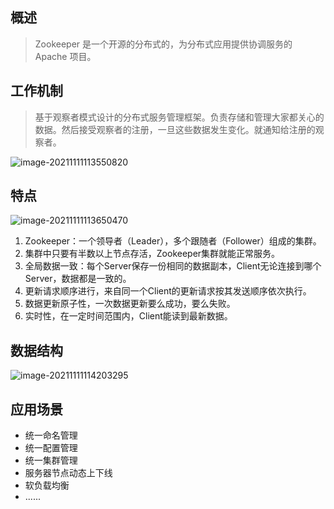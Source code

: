 ## 概述

>  Zookeeper 是一个开源的分布式的，为分布式应用提供协调服务的 Apache 项目。

## 工作机制

> 基于观察者模式设计的分布式服务管理框架。负责存储和管理大家都关心的数据。然后接受观察者的注册，一旦这些数据发生变化。就通知给注册的观察者。

![image-20211111113550820](https://images-1301128659.cos.ap-beijing.myqcloud.com/image-20211111113550820.png)

## 特点

![image-20211111113650470](https://images-1301128659.cos.ap-beijing.myqcloud.com/image-20211111113650470.png)

1. Zookeeper：一个领导者（Leader），多个跟随者（Follower）组成的集群。 
2. 集群中只要有半数以上节点存活，Zookeeper集群就能正常服务。 
3. 全局数据一致：每个Server保存一份相同的数据副本，Client无论连接到哪个Server，数据都是一致的。 
4. 更新请求顺序进行，来自同一个Client的更新请求按其发送顺序依次执行。 
5. 数据更新原子性，一次数据更新要么成功，要么失败。 
6. 实时性，在一定时间范围内，Client能读到最新数据。

## 数据结构

![image-20211111114203295](https://images-1301128659.cos.ap-beijing.myqcloud.com/image-20211111114203295.png)

## 应用场景

- 统一命名管理
- 统一配置管理
- 统一集群管理
- 服务器节点动态上下线
- 软负载均衡
- ......